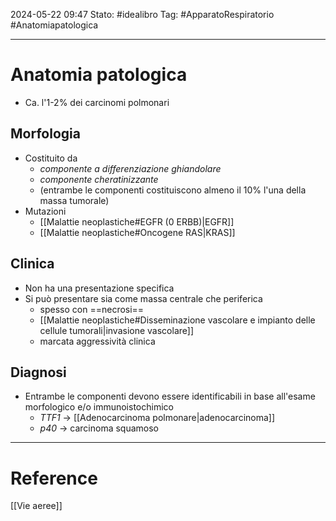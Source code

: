2024-05-22 09:47
Stato: #idealibro 
Tag: #ApparatoRespiratorio #Anatomiapatologica 

---
# Anatomia patologica
- Ca. l'1-2% dei carcinomi polmonari
## Morfologia
- Costituito da
	- *componente a differenziazione ghiandolare*
	- *componente cheratinizzante*
	- (entrambe le componenti costituiscono almeno il 10% l'una della massa tumorale)
- Mutazioni
	- [[Malattie neoplastiche#EGFR (0 ERBB)|EGFR]]
	- [[Malattie neoplastiche#Oncogene RAS|KRAS]]
## Clinica
- Non ha una presentazione specifica
- Si può presentare sia come massa centrale che periferica
	- spesso con ==necrosi==
	- [[Malattie neoplastiche#Disseminazione vascolare e impianto delle cellule tumorali|invasione vascolare]]
	- marcata aggressività clinica
## Diagnosi
- Entrambe le componenti devono essere identificabili in base all'esame morfologico e/o immunoistochimico
	- *TTF1* → [[Adenocarcinoma polmonare|adenocarcinoma]]
	- *p40* → carcinoma squamoso







---
# Reference
[[Vie aeree]]